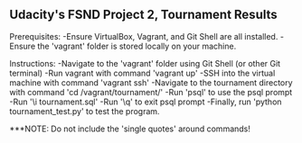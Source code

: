 Udacity's FSND Project 2, Tournament Results
----------------------------------------------------------------------
Prerequisites:
-Ensure VirtualBox, Vagrant, and Git Shell are all installed.
-Ensure the 'vagrant' folder is stored locally on your machine.
 
Instructions:
-Navigate to the 'vagrant' folder using Git Shell (or other Git terminal)
-Run vagrant with command 'vagrant up'
-SSH into the virtual machine with command 'vagrant ssh'
-Navigate to the tournament directory with command 'cd /vagrant/tournament/'
-Run 'psql' to use the psql prompt
-Run '\i tournament.sql'
-Run '\q' to exit psql prompt
-Finally, run 'python tournament_test.py' to test the program.

***NOTE: Do not include the 'single quotes' around commands!